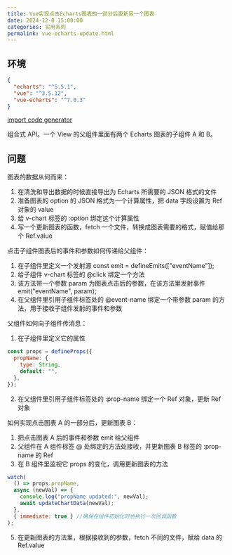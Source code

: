 ```yaml
---
title: Vue实现点击Echarts图表的一部分后更新另一个图表
date: 2024-12-8 15:00:00
categories: 实用系列
permalink: vue-echarts-update.html
---
```


## 环境

```json
{
  "echarts": "^5.5.1",
  "vue": "^3.5.12",
  "vue-echarts": "^7.0.3"
}
```

[import code generator](https://vue-echarts.dev/#codegen)

组合式 API。一个 View 的父组件里面有两个 Echarts 图表的子组件 A 和 B。

## 问题

图表的数据从何而来：

1. 在清洗和导出数据的时候直接导出为 Echarts 所需要的 JSON 格式的文件
2. 准备图表的 option 的 JSON 格式为一个计算属性，把 data 字段设置为 Ref 对象的 value
3. 给 v-chart 标签的 :option 绑定这个计算属性
4. 写一个更新图表的函数，fetch 一个文件，转换成图表需要的格式，赋值给那个 Ref.value

点击子组件图表后的事件和参数如何传递给父组件：

1. 在子组件里定义一个发射源 const emit = defineEmits(["eventName"]);
2. 给子组件 v-chart 标签的 @click 绑定一个方法
3. 该方法带一个参数 param 为图表点击后的参数，在该方法里发射事件 emit("eventName", param);
4. 在父组件里引用子组件标签处的 @event-name 绑定一个带参数 param 的方法，用于接收子组件发射的事件和参数

父组件如何向子组件传消息：

1. 在子组件里定义它的属性

```js
const props = defineProps({
  propName: {
    type: String,
    default: "",
  },
});
```

2. 在父组件里引用子组件标签处的 :prop-name 绑定一个 Ref 对象，更新 Ref 对象

如何实现点击图表 A 的一部分后，更新图表 B：

1. 把点击图表 A 后的事件和参数 emit 给父组件
2. 父组件在 A 组件标签 @ 处绑定的方法处接收，并更新图表 B 标签的 :prop-name 的 Ref
3. 在 B 组件里监视它 props 的变化，调用更新图表的方法

```js
watch(
  () => props.propName,
  async (newVal) => {
    console.log("propName updated:", newVal);
    await updateChartData(newVal);
  },
  { immediate: true } //确保在组件初始化时也执行一次回调函数
);
```

5. 在更新图表的方法里，根据接收到的参数，fetch 不同的文件，赋给 data 的 Ref.value
